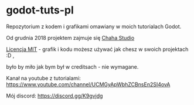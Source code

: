 # godot-tuts-pl
Repozytorium z kodem i grafikami omawiany w moich tutorialach Godot.

Od grudnia 2018 projektem zajmuje się [Chaha Studio](https://masterpolska.pl.tl/Chaha-Studios.htm)

[Licencja MIT](https://www.wikiwand.com/pl/Licencja_MIT) - grafik i kodu możesz używać jak chesz w swoich projektach :D ,

było by miło jak bym był w creditsach - nie wymagane.

Kanał na youtube z tutorialami: https://www.youtube.com/channel/UCMGyApWbhZCBnsEn2SI4ovA

Mój discord: https://discord.gg/K9gvjdg
